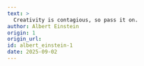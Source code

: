 ```yaml
---
text: >
  Creativity is contagious, so pass it on.
author: Albert Einstein
origin: 1
origin_url:
id: albert_einstein-1
date: 2025-09-02 
---
```

